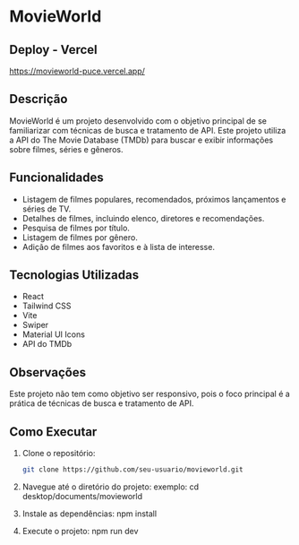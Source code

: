 # MovieWorld

## Deploy - Vercel
https://movieworld-puce.vercel.app/

## Descrição

MovieWorld é um projeto desenvolvido com o objetivo principal de se familiarizar com técnicas de busca e tratamento de API. Este projeto utiliza a API do The Movie Database (TMDb) para buscar e exibir informações sobre filmes, séries e gêneros.

## Funcionalidades

- Listagem de filmes populares, recomendados, próximos lançamentos e séries de TV.
- Detalhes de filmes, incluindo elenco, diretores e recomendações.
- Pesquisa de filmes por título.
- Listagem de filmes por gênero.
- Adição de filmes aos favoritos e à lista de interesse.

## Tecnologias Utilizadas

- React
- Tailwind CSS
- Vite
- Swiper
- Material UI Icons
- API do TMDb

## Observações

Este projeto não tem como objetivo ser responsivo, pois o foco principal é a prática de técnicas de busca e tratamento de API.

## Como Executar

1. Clone o repositório:
   ```sh
   git clone https://github.com/seu-usuario/movieworld.git

2. Navegue até o diretório do projeto:
    exemplo: 
    cd desktop/documents/movieworld

3. Instale as dependências:
    npm install

4. Execute o projeto:
    npm run dev
